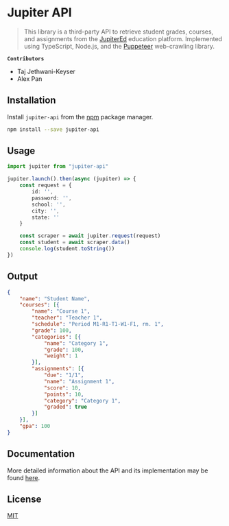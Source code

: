 # Jupiter API

> This library is a third-party API to retrieve student grades, courses, and assignments from the [JupiterEd](https://jupitered.com/) education platform. Implemented using TypeScript, Node.js, and the [Puppeteer](https://github.com/puppeteer/puppeteer) web-crawling library. 

**`Contributors`**
 - Taj Jethwani-Keyser
 - Alex Pan

## Installation

Install `jupiter-api` from the [npm](https://npmjs.com) package manager.
```bash
npm install --save jupiter-api
```

## Usage

```ts
import jupiter from "jupiter-api"

jupiter.launch().then(async (jupiter) => {
    const request = {
        id: '',
        password: '',
        school: '',
        city: '',
        state: ''
    }

    const scraper = await jupiter.request(request)
    const student = await scraper.data()
    console.log(student.toString())
})
```

## Output
```json
{
    "name": "Student Name",
    "courses": [{
        "name": "Course 1",
        "teacher": "Teacher 1",
        "schedule": "Period M1-R1-T1-W1-F1, rm. 1",
        "grade": 100,
        "categories": [{
            "name": "Category 1",
            "grade": 100,
            "weight": 1
        }],
        "assignments": [{
            "due": "1/1",
            "name": "Assignment 1",
            "score": 10,
            "points": 10,
            "category": "Category 1",
            "graded": true
        }]
    }],
    "gpa": 100
}
```

## Documentation

More detailed information about the API and its implementation may be found [here](docs/README.md).

## License

[MIT](LICENSE)
